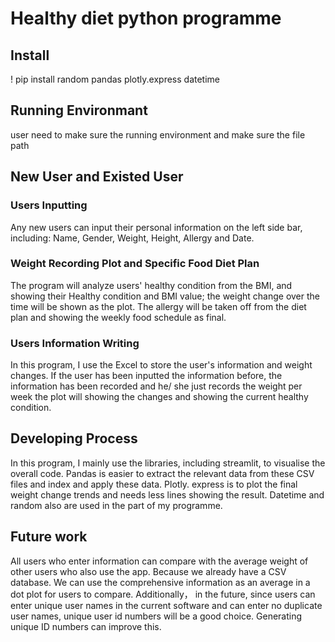 # Healthy diet python programme 
## Install
! pip install 
random
pandas
plotly.express
datetime

## Running Environmant
user need to make sure the running environment and make sure the file path

## New User and Existed User
### Users Inputting
Any new users can input their personal information on the left side bar, including: Name, Gender, Weight, Height, Allergy and Date.
###	Weight Recording Plot and Specific Food Diet Plan
The program will analyze users' healthy condition from the BMI, and showing their Healthy condition and BMI value; the weight change over the time will be 
shown as the plot. The allergy will be taken off from the diet plan and showing the weekly food schedule as final.
### Users Information Writing
In this program, I use the Excel to store the user's information and weight changes. If the user has been inputted the information before, the information has been recorded and he/ she just records the weight per week the plot will showing the changes and showing the current healthy condition.
## Developing Process
In this program, I mainly use the libraries, including streamlit, to visualise the overall code. Pandas is easier to extract the relevant data from these CSV files and index and apply these data. Plotly. express is to plot the final weight change trends and needs less lines showing the result. Datetime and random also are used in the part of my programme. 
## Future work
All users who enter information can compare with the average weight of other users who also use the app.  Because we already have a CSV database.  We can use the comprehensive information as an average in a dot plot for users to compare.
Additionally， in the future, since users can enter unique user names in the current software and can enter no duplicate user names,  unique user id numbers will be a good choice. Generating unique ID numbers can improve this.  
